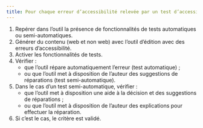 ```yaml
---
title: Pour chaque erreur d’accessibilité relevée par un test d’accessibilité automatique ou semi-automatique, l’[outil d’édition](#outil-d-edition) fournit-il des suggestions de réparation ?
---
```


1. Repérer dans l’outil la présence de fonctionnalités de tests automatiques ou semi-automatiques.
2. Générer du contenu (web et non web) avec l’outil d’édition avec des erreurs d’accessibilité.
3. Activer les fonctionnalités de tests.
4. Vérifier : 
	- que l’outil répare automatiquement l’erreur (test automatique) ;
	- ou que l’outil met à disposition de l’auteur des suggestions de réparations (test semi-automatique).
5.	Dans le cas d’un test semi-automatique, vérifier : 
	- que l’outil met à disposition une aide à la décision et des suggestions de réparations ;
	- ou que l’outil met à disposition de l’auteur des explications pour effectuer la réparation.
6.	Si c’est le cas, le critère est validé.
